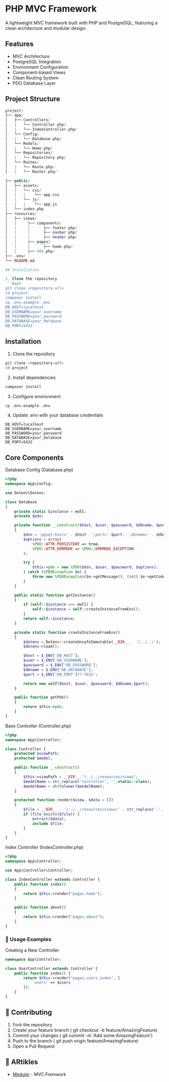# PHP MVC Framework

A lightweight MVC framework built with PHP and PostgreSQL, featuring a clean architecture and modular design.

## Features
- MVC Architecture
- PostgreSQL Integration
- Environment Configuration
- Component-based Views
- Clean Routing System
- PDO Database Layer

## Project Structure
```php
project/
├── app/
│   ├── Controllers/
│   |   └── Controller.php/
│   |   └── IndexController.php/
│   └── Config/
│   |   └── Database.php/
│   └── Models/
│   |   └── Home.php/
│   └── Repositories/
│   |   └── Repository.php/
│   └── Routes/
│   |   └── Route.php/
│   |   └── Router.php/

├── public/
│   ├── assets/
│   |   └── css/
│   |   |    └── app.css
│   |   └── js/
│   |   |    └── app.js
│   └── index.php
├── resources/
│   ├── views/
│   |     ├── components/
│   |     |      ├── footer.php/
│   |     |      ├── navbar.php/
│   |     |      ├── header.php/
│   |     ├── pages/
│   |     |      ├── home.php/
│   |     ├── 404.php/
├── .env/
└── README.md

## Installation

1. Clone the repository
```bash
git clone <repository-url>
cd project
composer install
cp .env.example .env
DB_HOST=localhost
DB_USERNAME=your_username
DB_PASSWORD=your_password
DB_DATABASE=your_database
DB_PORT=5432
```


##  Installation

1. Clone the repository
```bash
git clone <repository-url>
cd project
```
2. Install dependencies
```bash
composer install
```
3. Configure environment
```bash
cp .env.example .env
```
4. Update .env with your database credentials
```env
DB_HOST=localhost
DB_USERNAME=your_username
DB_PASSWORD=your_password
DB_DATABASE=your_database
DB_PORT=5432
```

## Core Components

Database Config (Database.php)


```php
<?php
namespace App\Config;

use Dotenv\Dotenv;

class Database
{
    private static $instance = null;
    private $pdo;

    private function __construct($host, $user, $password, $dbname, $port)
    {
        $dsn = 'pgsql:host=' . $host .';port='.$port. ';dbname=' . $dbname;
        $options = array(
            \PDO::ATTR_PERSISTENT => true,
            \PDO::ATTR_ERRMODE => \PDO::ERRMODE_EXCEPTION
        );

        try {
            $this->pdo = new \PDO($dsn, $user, $password, $options);
        } catch (\PDOException $e) {
            throw new \PDOException($e->getMessage(), (int) $e->getCode());
        }
    }

    public static function getInstance()
    {
        if (self::$instance === null) {
            self::$instance = self::createInstanceFromEnv();
        }
        return self::$instance;
    }

    private static function createInstanceFromEnv()
    {
        $dotenv = Dotenv::createUnsafeImmutable(__DIR__ . '/../../');
        $dotenv->load();

        $host = $_ENV['DB_HOST'];
        $user = $_ENV['DB_USERNAME'];
        $password = $_ENV['DB_PASSWORD'];
        $dbname = $_ENV['DB_DATABASE'];
        $port = $_ENV['DB_PORT']??'5432';

        return new self($host, $user, $password, $dbname,$port);
    }

    public function getPdo()
    {
        return $this->pdo;
    }
}

```
Base Controller (Controller.php)


```php
<?php
namespace App\Controller;

class Controller {
    protected $viewPath;
    protected $model;

    public function __construct()
    {
        $this->viewPath = __DIR__."/../../resources/views";
        $modelName = str_replace('Controller', '',static::class);
        $modelName = strtolower($modelName);
    }

    protected function render($view, $data = [])
    {
        $file = __DIR__ . '/../../resources/views/' . str_replace('.', '/', $view) . '.php';
        if (file_exists($file)) {
            extract($data);
            include $file;
        }
    }
}

```
Index Controller (IndexController.php)


```php
<?php
namespace App\Controller;

use App\Controller\Controller;

class IndexController extends Controller {
    public function index()
    {
        return $this->render("pages.home");
    }

    public function about()
    {
        return $this->render("pages.about");
    }
}

```
### 🔧 Usage Examples
Creating a New Controller

```php
namespace App\Controller;

class UserController extends Controller {
    public function index() {
        return $this->render("pages.users.index", [
            'users' => $users
        ]);
    }
}

```

## 🤝 Contributing

1. Fork the repository
2. Create your feature branch ( git checkout -b feature/AmazingFeature)
3. Commit your changes ( git commit -m 'Add some AmazingFeature')
4. Push to the branch ( git push origin feature/AmazingFeature)
5. Open a Pull Request

## 🤝 ARtikles
- [Meduim](https://medium.com/@kardasch/mvc-model-view-controller-c324c5a150b5) -  MVC Fremwork